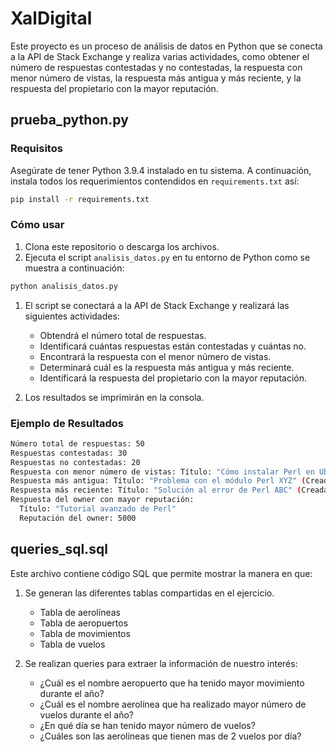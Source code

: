 # XalDigital

Este proyecto es un proceso de análisis de datos en Python que se conecta a la API de Stack Exchange y realiza varias actividades, como obtener el número de respuestas contestadas y no contestadas, la respuesta con menor número de vistas, la respuesta más antigua y más reciente, y la respuesta del propietario con la mayor reputación.

## prueba_python.py
### Requisitos

Asegúrate de tener Python 3.9.4 instalado en tu sistema. A continuación, instala todos los requerimientos contendidos en `requirements.txt` así:

```bash
pip install -r requirements.txt
```
### Cómo usar
1. Clona este repositorio o descarga los archivos.
2. Ejecuta el script `analisis_datos.py` en tu entorno de Python como se muestra a continuación:

```bash
python analisis_datos.py
```
1. El script se conectará a la API de Stack Exchange y realizará las siguientes actividades:

    - Obtendrá el número total de respuestas.
    - Identificará cuántas respuestas están contestadas y cuántas no.
    - Encontrará la respuesta con el menor número de vistas.
    - Determinará cuál es la respuesta más antigua y más reciente.
    - Identificará la respuesta del propietario con la mayor reputación.
2. Los resultados se imprimirán en la consola.


### Ejemplo de Resultados

```bash
Número total de respuestas: 50
Respuestas contestadas: 30
Respuestas no contestadas: 20
Respuesta con menor número de vistas: Título: "Cómo instalar Perl en Ubuntu" (Vistas: 10)
Respuesta más antigua: Título: "Problema con el módulo Perl XYZ" (Creada el 2022-01-15)
Respuesta más reciente: Título: "Solución al error de Perl ABC" (Creada el 2023-08-10)
Respuesta del owner con mayor reputación:
  Título: "Tutorial avanzado de Perl" 
  Reputación del owner: 5000

```

## queries_sql.sql
Este archivo contiene código SQL que permite mostrar la manera en que:
1. Se generan las diferentes tablas compartidas en el ejercicio.
    - Tabla de aerolíneas
    - Tabla de aeropuertos
    - Tabla de movimientos
    - Tabla de vuelos


2. Se realizan queries para extraer la información de nuestro interés:
    -  ¿Cuál es el nombre aeropuerto que ha tenido mayor movimiento durante el año?
    - ¿Cuál es el nombre aerolínea que ha realizado mayor número de vuelos durante el año?
    - ¿En qué día se han tenido mayor número de vuelos?
    - ¿Cuáles son las aerolíneas que tienen mas de 2 vuelos por día?

